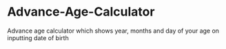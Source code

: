 # Advance-Age-Calculator
Advance age calculator which shows year, months  and day of your age on inputting date of birth
